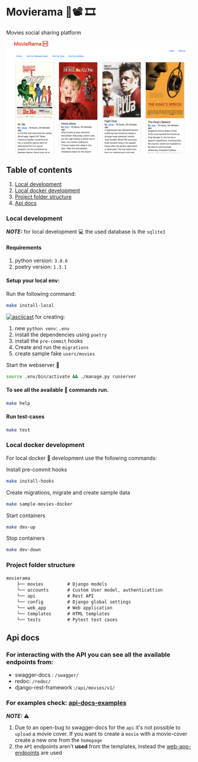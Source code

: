 # Movierama 🍿📽️ 🎞️
Movies social sharing platform 

![project](readme-data/project.png)

## Table of contents
1. [Local development](#local-development)
2. [Local docker development](#local-docker-development)
3. [Project folder structure](#project-folder-structure)
4. [Api docs](#api-docs)

### Local development 
**_NOTE:_**  for local development 💻 the used database is the `sqlite3`

#### Requirements
1. python version: `3.8.6`
2. poetry version: `1.3.1`

#### Setup your local env:
Run the following command:
```bash
make install-local
```
[![asciicast](https://asciinema.org/a/ZdKV1pTjJUU6nd7O7KRrYgZeF.svg)](https://asciinema.org/a/ZdKV1pTjJUU6nd7O7KRrYgZeF)
for creating:
1. new `python venv`: `.env`
2. install the dependencies using `poetry`
3. install the `pre-commit` hooks 
4. Create and run the `migrations`
5. create sample fake `users/movies`

Start the webserver 🐍
```bash
source .env/bin/activate && ./manage.py runserver
```

#### To see all the available 💁 commands run.
```bash
make help  
```
#### Run test-cases
```bash
make test 
```

### Local docker development
For local docker 🐳  development use the following commands:

Install pre-commit hooks
```bash
make install-hooks
```
Create migrations, migrate and create sample data
```bash
make sample-movies-docker
```
Start containers 
```bash
make dev-up
```
Stop containers
```bash
make dev-down
```

### Project folder structure  

```
movierama
    ├── movies         # Django models 
    └── accounts       # Custom User model, authenticattion 
    └── api            # Rest API
    └── config         # Django global settings
    └── web_app        # Web application
    └── templates      # HTML templates
    └── tests          # Pytest test cases
```

## Api docs 

### For interacting with the API you can see all the available endpoints from:

  * swagger-docs : `/swagger/`
  * redoc: `/redoc/`
  * django-rest-framework :`/api/movies/v1/`


### For examples check: [api-docs-examples](api/api-docs.md) 

**_NOTE:_** ⚠️
1. Due to an open-bug to swagger-docs for the `api` it's 
not possible to `upload` a movie cover. If you want to create a `movie`
with a movie-cover create a new one from the `homepage`
2. the `API` endpoints aren't **used** from the templates, instead the
[web-app-endpoints](https://github.com/iplitharas/movierama/blob/main/web_app/urls.py#L13) are
used
